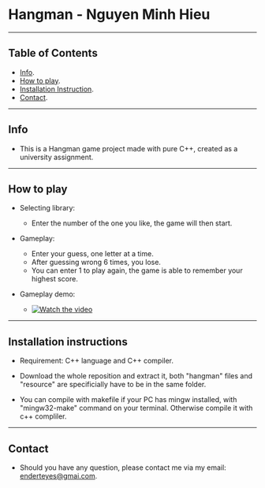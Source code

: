 # Hangman - Nguyen Minh Hieu

---

## Table of Contents

- [Info](#Info).
- [How to play](#How-to-play).
- [Installation Instruction](#Installation-Instruction).
- [Contact](#Contact).

---

## Info

- This is a Hangman game project made with pure C++, created as a university assignment.

---

## How to play

- Selecting library: 
    + Enter the number of the one you like, the game will then start.

- Gameplay:
    + Enter your guess, one letter at a time.
    + After guessing wrong 6 times, you lose.
    + You can enter 1 to play again, the game is able to remember your highest score.
 
- Gameplay demo:
    + [![Watch the video]()]([https://www.youtube.com/watch?v=TqyIDx0yZuU](https://youtu.be/xQWfwhKzQO4))

---

## Installation instructions

- Requirement: C++ language and C++ compiler.

- Download the whole reposition and extract it, both "hangman" files and "resource" are specificially have to be in the same folder.

- You can compile with makefile if your PC has mingw installed, with "mingw32-make" command on your terminal. Otherwise compile it with c++ compliler.

---

## Contact

- Should you have any question, please contact me via my email: enderteyes@gmai.com.
